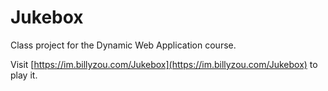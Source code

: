 # Jukebox

Class project for the Dynamic Web Application course.

Visit [https://im.billyzou.com/Jukebox](https://im.billyzou.com/Jukebox) to play it.

